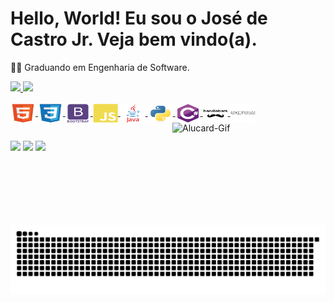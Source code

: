# Hello, World! Eu sou o José de Castro Jr. Veja bem vindo(a).
👨‍🎓 Graduando em Engenharia de Software.

<div style="display: inline_block">
  <a href="https://github.com/ZemaJr">
  <img height="180em" src="https://github-readme-stats.vercel.app/api?username=ZemaJr&show_icons=true&theme=dark&include_all_commits=true&count_private=true"/>
  <img height="180em" src="https://github-readme-stats.vercel.app/api/top-langs/?username=ZemaJr&layout=compact&langs_count=7&theme=dark"/>
</div>

<div style="display: inline_block"><br>
  <img align="center" alt="ZemaJr-HTML" height="30" width="40" src="https://raw.githubusercontent.com/devicons/devicon/master/icons/html5/html5-original.svg">
  <img align="center" alt="ZemaJr-CSS" height="30" width="40" src="https://raw.githubusercontent.com/devicons/devicon/master/icons/css3/css3-original.svg">
  <img align="center" alt="ZemaJr-Bootstrap" height="30" width="40" src="https://raw.githubusercontent.com/devicons/devicon/2ae2a900d2f041da66e950e4d48052658d850630/icons/bootstrap/bootstrap-plain-wordmark.svg">
  <img align="center" alt="ZemaJr-Js" height="30" width="40" src="https://raw.githubusercontent.com/devicons/devicon/master/icons/javascript/javascript-plain.svg">
  <img align="center" alt="ZemaJr-Java" height="30" width="40" src="https://raw.githubusercontent.com/devicons/devicon/2ae2a900d2f041da66e950e4d48052658d850630/icons/java/java-original-wordmark.svg">
  <img align="center" alt="ZemaJr-Python" height="30" width="40" src="https://raw.githubusercontent.com/devicons/devicon/master/icons/python/python-original.svg">
  <img align="center" alt="ZemaJr-Csharp" height="30" width="40" src="https://raw.githubusercontent.com/devicons/devicon/master/icons/csharp/csharp-original.svg">
  <img align="center" alt="ZemaJr-Handlebars" height="30" width="40" src="https://raw.githubusercontent.com/devicons/devicon/2ae2a900d2f041da66e950e4d48052658d850630/icons/handlebars/handlebars-original-wordmark.svg">
  <img align="center" alt="ZemaJr-Express" height="30" width="40" src="https://raw.githubusercontent.com/devicons/devicon/2ae2a900d2f041da66e950e4d48052658d850630/icons/express/express-original-wordmark.svg">
  
  <!--<img align="right" alt="Leão-Gif" height="170" width="130" src="https://phoneky.co.uk/thumbs/screensavers/down/animals/theking_z6hd8in3.gif">-->
  <img align="right" alt="Alucard-Gif" height="164" width="245" src="https://static.wikia.nocookie.net/castlevania/images/6/6e/SOTN_Agunea.gif/revision/latest?cb=20171008065800">
</div>
  
##
  
<div style="display: flex-box"> 
  <!-- <a href="https://www.youtube.com/channel/UC_-uuuZbY0AAt9CViNzvc-Q" target="_blank"><img src="https://img.shields.io/badge/YouTube-FF0000?style=for-the-badge&logo=youtube&logoColor=white" target="_blank"></a>
  <a href="https://instagram.com/rafaballerini" target="_blank"><img src="https://img.shields.io/badge/-Instagram-%23E4405F?style=for-the-badge&logo=instagram&logoColor=white" target="_blank"></a>
 	<a href="https://www.twitch.tv/rafaballerinii" target="_blank"><img src="https://img.shields.io/badge/Twitch-9146FF?style=for-the-badge&logo=twitch&logoColor=white" target="_blank"></a>
 <a href="https://discord.gg/pDbY76q8Qf" target="_blank"><img src="https://img.shields.io/badge/Discord-7289DA?style=for-the-badge&logo=discord&logoColor=white" target="_blank"></a> --> 
  <a href = "mailto:zema.eng.el@gmail.com"><img src="https://img.shields.io/badge/-Gmail-%23333?style=for-the-badge&logo=gmail&logoColor=red" target="_blank"></a>
  <a href = "https://api.whatsapp.com/send/?phone=5591984555826&text=Ol%C3%A1%2C+Jos%C3%A9%20de%20Castro%20Jr.+%20Graduando%20em%20Engenharia%20de%20Software.&app_absent=0"><img src="https://img.shields.io/badge/-WhatsApp-%23333?style=for-the-badge&logo=whatsapp&logoColor=green" target="_blank"></a>
  <a href="https://www.linkedin.com/in/josedecastrojr/" target="_blank"><img src="https://img.shields.io/badge/-LinkedIn-%230077B5?style=for-the-badge&logo=linkedin&logoColor=white" target="_blank"></a>
  
 
  ![Snake animation](https://github.com/ZemaJr/ZemaJr/blob/output/github-contribution-grid-snake.svg)
 
</div>


